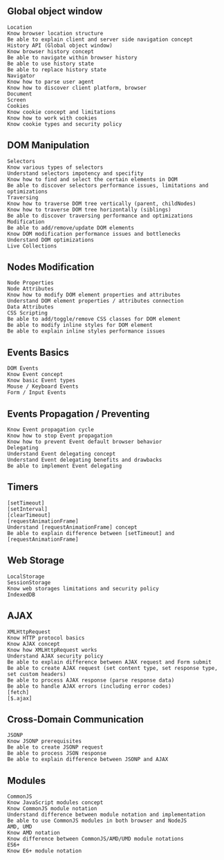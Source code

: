 ## **Global object window**  
	Location  
	Know browser location structure  
	Be able to explain client and server side navigation concept  
	History API (Global object window)  
	Know browser history concept  
	Be able to navigate within browser history  
	Be able to use history state  
	Be able to replace history state  
	Navigator  
	Know how to parse user agent  
	Know how to discover client platform, browser  
	Document  
	Screen  
	Cookies  
	Know cookie concept and limitations  
	Know how to work with cookies  
	Know cookie types and security policy

## **DOM Manipulation**  
	Selectors  
	Know various types of selectors  
	Understand selectors impotency and specifity  
	Know how to find and select the certain elements in DOM  
	Be able to discover selectors performance issues, limitations and optimizations  
	Traversing  
	Know how to traverse DOM tree vertically (parent, childNodes)  
	Know how to traverse DOM tree horizontally (siblings)  
	Be able to discover traversing performance and optimizations  
	Modification  
	Be able to add/remove/update DOM elements  
	Know DOM modification performance issues and bottlenecks  
	Understand DOM optimizations  
	Live Collections

## **Nodes Modification**  
	Node Properties 
	Node Attributes  
	Know how to modify DOM element properties and attributes  
	Understand DOM element properties / attributes connection  
	Data Attributes  
	CSS Scripting  
	Be able to add/toggle/remove CSS classes for DOM element  
	Be able to modify inline styles for DOM element  
	Be able to explain inline styles performance issues

## **Events Basics**  
	DOM Events  
	Know Event concept  
	Know basic Event types  
	Mouse / Keyboard Events  
	Form / Input Events

## **Events Propagation / Preventing**  
	Know Event propagation cycle  
	Know how to stop Event propagation  
	Know how to prevent Event default browser behavior  
	Delegating  
	Understand Event delegating concept  
	Understand Event delegating benefits and drawbacks  
	Be able to implement Event delegating

## **Timers**  
	[setTimeout]  
	[setInterval]  
	[clearTimeout]  
	[requestAnimationFrame]  
	Understand [requestAnimationFrame] concept  
	Be able to explain difference between [setTimeout] and [requestAnimationFrame]

## **Web Storage**  
	LocalStorage  
	SessionStorage  
	Know web storages limitations and security policy  
	IndexedDB

## **AJAX**  
	XMLHttpRequest  
	Know HTTP protocol basics  
	Know AJAX concept  
	Know how XMLHttpRequest works  
	Understand AJAX security policy  
	Be able to explain difference between AJAX request and Form submit  
	Be able to create AJAX request (set content type, set response type, set custom headers)  
	Be able to process AJAX response (parse response data)  
	Be able to handle AJAX errors (including error codes)  
	[fetch]
	[$.ajax]

## **Cross-Domain Communication**  
	JSONP  
	Know JSONP prerequisites  
	Be able to create JSONP request  
	Be able to process JSON response  
	Be able to explain difference between JSONP and AJAX

## **Modules**  
	CommonJS  
	Know JavaScript modules concept  
	Know CommonJS module notation  
	Understand difference between module notation and implementation  
	Be able to use CommonJS modules in both browser and NodeJS  
	AMD, UMD  
	Know AMD notation  
	Know difference between CommonJS/AMD/UMD module notations  
	ES6+
	Know E6+ module notation